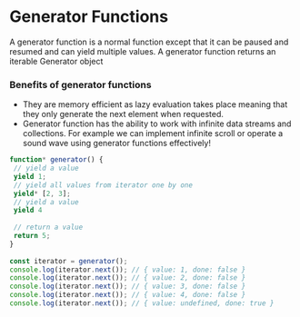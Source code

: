 # Generator Functions
A generator function is a normal function except that it can be paused and resumed and can yield multiple values. A generator function returns an iterable Generator object

### Benefits of generator functions
- They are memory efficient as lazy evaluation takes place meaning that they only generate the next element when requested.
- Generator function has the ability to work with infinite data streams and collections. For example we can implement infinite scroll or operate a sound wave using generator functions effectively!

```javascript
function* generator() {
 // yield a value
 yield 1;
 // yield all values from iterator one by one
 yield* [2, 3];
 // yield a value
 yield 4
 
 // return a value
 return 5;
}
 
const iterator = generator();
console.log(iterator.next()); // { value: 1, done: false }
console.log(iterator.next()); // { value: 2, done: false }
console.log(iterator.next()); // { value: 3, done: false }
console.log(iterator.next()); // { value: 4, done: false }
console.log(iterator.next()); // { value: undefined, done: true }
```